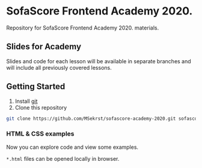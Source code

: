 # SofaScore Frontend Academy 2020.

Repository for SofaScore Frontend Academy 2020. materials.

## Slides for Academy

Slides and code for each lesson will be available in separate branches and will include all previously covered lessons.

## Getting Started

1. Install [git](https://git-scm.com/downloads)
2. Clone this repository

```zsh
git clone https://github.com/MSekrst/sofascore-academy-2020.git sofascore-academy
```

### HTML & CSS examples

Now you can explore code and view some examples.

`*.html` files can be opened locally in browser.
